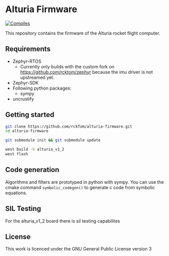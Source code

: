 # Alturia Firmware
[![Compiles](https://github.com/rckTom/alturia-firmware/actions/workflows/build.yml/badge.svg)](https://github.com/rckTom/alturia-firmware/actions/workflows/build.yml)

This repository contains the firmware of the Alturia rocket flight computer.

## Requirements

- Zephyr-RTOS
	- Currently only builds with the custom fork on https://github.com/rcktom/zephyr because the imu driver is not upstreamed yet.
- Zephyr-SDK
- Following python packages:
	* sympy
- uncrustify

## Getting started

```bash
git clone https://github.com/rckTom/alturia-firmware.git
cd alturia-firmware

git submodule init && git submodule update

west build -b alturia_v1_2
west flash
```

## Code generation

Algorithms and filters are prototyped in python with sympy. You can use the
cmake command `symbolic_codegen()` to generate c code from symbolic equations.

## SIL Testing

For the alturia_v1_2 board there is sil testing capabilites

## License

This work is licenced under the GNU General Public License version 3
